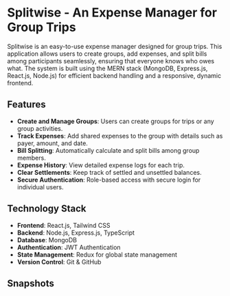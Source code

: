 # Splitwise - An Expense Manager for Group Trips

Splitwise is an easy-to-use expense manager designed for group trips. This application allows users to create groups, add expenses, and split bills among participants seamlessly, ensuring that everyone knows who owes what. The system is built using the MERN stack (MongoDB, Express.js, React.js, Node.js) for efficient backend handling and a responsive, dynamic frontend.

## Features

- **Create and Manage Groups**: Users can create groups for trips or any group activities.
- **Track Expenses**: Add shared expenses to the group with details such as payer, amount, and date.
- **Bill Splitting**: Automatically calculate and split bills among group members.
- **Expense History**: View detailed expense logs for each trip.
- **Clear Settlements**: Keep track of settled and unsettled balances.
- **Secure Authentication**: Role-based access with secure login for individual users.

## Technology Stack

- **Frontend**: React.js, Tailwind CSS
- **Backend**: Node.js, Express.js, TypeScript
- **Database**: MongoDB
- **Authentication**: JWT Authentication
- **State Management**: Redux for global state management
- **Version Control**: Git & GitHub

## Snapshots

